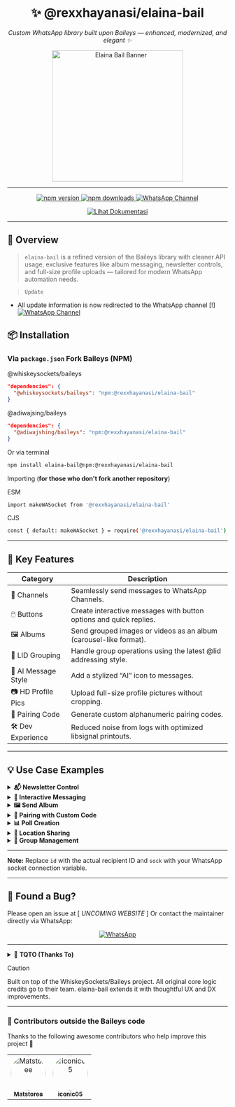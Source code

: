 <div align="center">
  <h1>✨ @rexxhayanasi/elaina-bail</h1>
  <p><em>Custom WhatsApp library built upon Baileys — enhanced, modernized, and elegant ✨</em></p>

  <img src="https://files.catbox.moe/dmz2fn.jpg" width="300" alt="Elaina Bail Banner" />


  
---

  <p>
    <a href="https://www.npmjs.com/package/@rexxhayanasi/elaina-bail">
      <img src="https://img.shields.io/npm/v/@rexxhayanasi/elaina-bail?color=blueviolet&label=version&logo=npm" alt="npm version" />
    </a>
    <a href="https://www.npmjs.com/package/@rexxhayanasi/elaina-bail">
      <img src="https://img.shields.io/npm/dt/@rexxhayanasi/elaina-bail?color=blueviolet&label=downloads&logo=npm" alt="npm downloads" />
    </a>
    <a href="https://whatsapp.com/channel/0029VapYyKEGufIpsd3Rja2C">
      <img src="https://img.shields.io/badge/Join-WhatsApp%20Channel-25D366?logo=whatsapp&logoColor=white" alt="WhatsApp Channel" />
    </a>
  </p>
</div>
<p align="center">
  <a href="https://elaina-bail.vercel.app">
    <img src="https://img.shields.io/badge/Dokumentasi-Baileys-blue?style=for-the-badge&logo=readthedocs&logoColor=white" alt="Lihat Dokumentasi">
  </a>
</p>

---

## 📌 Overview

> `elaina-bail` is a refined version of the Baileys library with cleaner API usage, exclusive features like album messaging, newsletter controls, and full-size profile uploads — tailored for modern WhatsApp automation needs.

> `Update`
+ All update information is now redirected to the WhatsApp channel 
[!]<a href="https://whatsapp.com/channel/0029VapYyKEGufIpsd3Rja2C">
      <img src="https://img.shields.io/badge/Join-WhatsApp%20Channel-25D366?logo=whatsapp&logoColor=white" alt="WhatsApp Channel" />
    </a>

## 📦 Installation

### Via `package.json` Fork Baileys (NPM)
@whiskeysockets/baileys
```json
"dependencies": {
  "@whiskeysockets/baileys": "npm:@rexxhayanasi/elaina-bail"
}
```
@adiwajsing/baileys
```json
"dependencies": {
  "@adiwajshing/baileys": "npm:@rexxhayanasi/elaina-bail"
}
```

Or via terminal
```bash
npm install elaina-bail@npm:@rexxhayanasi/elaina-bail
```

Importing (**for those who don't fork another repository**)

ESM
```bash
import makeWASocket from '@rexxhayanasi/elaina-bail'
```

CJS
```bash
const { default: makeWASocket } = require('@rexxhayanasi/elaina-bail')
```


---

## 🌟 Key Features

| Category         | Description                                                                 |
|------------------|-----------------------------------------------------------------------------|
| 📢 Channels       | Seamlessly send messages to WhatsApp Channels.                              |
| 🖱️ Buttons         | Create interactive messages with button options and quick replies.          |
| 🖼️ Albums          | Send grouped images or videos as an album (carousel-like format).          |
| 👤 LID Grouping    | Handle group operations using the latest @lid addressing style.             |
| 🤖 AI Message Style | Add a stylized “AI” icon to messages.                                      |
| 📷 HD Profile Pics | Upload full-size profile pictures without cropping.                        |
| 🔐 Pairing Code    | Generate custom alphanumeric pairing codes.                                |
| 🛠️ Dev Experience  | Reduced noise from logs with optimized libsignal printouts.                 |

---

## 💡 Use Case Examples

<details>
<summary><strong>📬 Newsletter Control</strong></summary>

```javascript
// Create a newsletter
await sock.newsletterCreate("Elaina Updates");

// Change description
await sock.newsletterUpdateDescription("elaina@newsletter", "Fresh updates weekly");

// Send a reaction to a channel message
await sock.newsletterReactMessage("elaina@newsletter", "175", "🔥");
```

</details>

<details>
<summary><strong>📌 Interactive Messaging</strong></summary>

```javascript
const buttons = [
  { buttonId: 'btn1', buttonText: { displayText: 'Click Me' }, type: 1 },
  { buttonId: 'btn2', buttonText: { displayText: 'Visit Site' }, type: 1 }
];

const msg = {
  text: "Choose one:",
  footer: "From Elaina with love 💜",
  buttons,
  headerType: 1
};

await sock.sendMessage(id, msg, { quoted: null });
```

</details>

<details>
<summary><strong>🖼️ Send Album</strong></summary>

```javascript
const media = [
  { image: { url: "https://example.com/pic1.jpg" } },
  { video: { url: "https://example.com/clip.mp4" } }
];

await sock.sendMessage(id, { album: media, caption: "Memories 💫" }, { quoted: null });
```

</details>

<details>
<summary><strong>🔐 Pairing with Custom Code</strong></summary>

```javascript
const code = await sock.requestPairingCode("62xxxxxxxxxx", "ELAINA01");
console.log("Your Pairing Code:", code);
```

</details>

<details>
<summary><strong>📊 Poll Creation</strong></summary>

```javascript
const pollMessage = {
  name: "Favorite Color?",
  values: ["Red", "Blue", "Green"],
  selectableCount: 1
};

await sock.sendMessage(id, { poll: pollMessage });
```

</details>

<details>
<summary><strong>📍 Location Sharing</strong></summary>

```javascript
const locationMessage = {
  degreesLatitude: 37.422,
  degreesLongitude: -122.084,
  name: "Googleplex",
  address: "1600 Amphitheatre Pkwy, Mountain View, CA 94043"
};

await sock.sendMessage(id, { location: locationMessage });
```

</details>

<details>
<summary><strong>👥 Group Management</strong></summary>

```javascript
// Create group
const group = await sock.groupCreate("My New Group", [number1, number2]);

// Add participants
await sock.groupAdd(group.id, [number3, number4]);

// Change group description
await sock.groupUpdateDescription(group.id, "This is our awesome group!");
```

</details>

---

**Note:** Replace `id` with the actual recipient ID and `sock` with your WhatsApp socket connection variable.

 ---
 
## 🐞 Found a Bug?

Please open an issue at  [ *UNCOMING WEBSITE* ]
Or contact the maintainer directly via WhatsApp:

<p align="center">
  <a href="https://wa.me/6285282530851" target="_blank">
    <img alt="WhatsApp" src="https://img.shields.io/badge/Chat%20on%20WhatsApp-25D366?style=for-the-badge&logo=whatsapp&logoColor=white">
  </a>
</p>

---

<details>
  <summary>🙏 <strong>TQTO (Thanks To)</strong></summary>

Terima kasih kepada pihak-pihak yang telah memberikan dukungan, inspirasi, dan kontribusi secara langsung maupun tidak langsung dalam pengembangan proyek ini:

- **Allah SWT**  
  For all His grace and ease.

- **Parent**  
  For your continued love, prayers, and support.

- **[Nstar-Y / Nstar-bail](https://github.com/Nstar-Y)**  
  As an initial foundation and reference in the development of this system.

- **[RexxHayanasi](https://github.com/RexxHayanasi)** (Me)  
  The main developer of this project.

</details>

> [!CAUTION]
> Built on top of the WhiskeySockets/Baileys project. All original core logic credits go to their team. elaina-bail extends it with thoughtful UX and DX improvements.

---

### 🙌 Contributors outside the Baileys code

Thanks to the following awesome contributors who help improve this project 💖

<table>
  <tr>
    <td align="center">
      <a href="https://github.com/Matstoree">
        <img src="https://avatars.githubusercontent.com/u/138416255?v=4" width="80px;" style="border-radius:50%;" alt="Matstoree"/>
        <br />
        <sub><b>Matstoree</b></sub>
      </a>
    </td>
    <td align="center">
      <a href="https://github.com/iconic05">
        <img src="https://avatars.githubusercontent.com/u/197745110?v=4" width="80px;" style="border-radius:50%;" alt="iconic05"/>
        <br />
        <sub><b>iconic05</b></sub>
      </a>
    </td>
  </tr>
</table>
